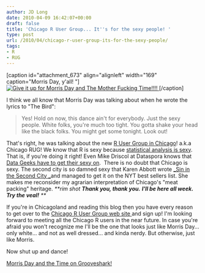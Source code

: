 ```yaml
---
author: JD Long
date: 2010-04-09 16:42:07+00:00
draft: false
title: 'Chicago R User Group... It''s for the sexy people! '
type: post
url: /2010/04/chicago-r-user-group-its-for-the-sexy-people/
tags:
- R
- RUG
---
```


[caption id="attachment_673" align="alignleft" width="169" caption="Morris Day, y'all! "][![Give it up for Morris Day and The Mother Fucking Time!!!!](https://www.cerebralmastication.com/wp-content/uploads/2010/04/Morris-Day-Article.jpg)
](https://www.cerebralmastication.com/wp-content/uploads/2010/04/Morris-Day-Article.jpg)[/caption]

I think we all know that Morris Day was talking about when he wrote the lyrics to "The Bird":


<blockquote>Yes! Hold on now, this dance ain't for everybody.
Just the sexy people.
White folks, you're much too tight.
You gotta shake your head like the black folks.
You might get some tonight.
Look out!</blockquote>


That's right, he was talking about the new [R User Group in Chicago](http://www.meetup.com/ChicagoRUG/)! a.k.a Chicago RUG! We know that R is sexy because [statistical analysis is sexy](https://www.cerebralmastication.com/2009/02/hal-varian-google%E2%80%99s-chief-economist-thinks-i-am-sexy/). That is, if you're doing it right! Even Mike Driscol at Dataspora knows that [Data Geeks have to get their sexy on](http://dataspora.com/blog/sexy-data-geeks/).  There is no doubt that Chicago is sexy. The second city is so damned sexy that Karen Abbott wrote [_Sin in the Second City _](http://www.amazon.com/gp/product/0812975995?ie=UTF8&tag=riskthou-20&linkCode=as2&camp=1789&creative=390957&creativeASIN=0812975995)and managed to get it on the NYT best sellers list. She makes me reconsider my agrarian interpretation of Chicago's "meat packing" heritage. _***rim shot* **_Thank you, thank you._** **_I'll be here all week. Try the veal!_**
**_

If you're in Chicagoland and reading this blog then you have every reason to get over to the [Chicago R User Group web site ](http://www.meetup.com/ChicagoRUG/)and sign up! I'm looking forward to meeting all the Chicago R users in the near future. In case you're afraid you won't recognize me I'll be the one that looks just like Morris Day... only white... and not as well dressed... and kinda nerdy. But otherwise, just like Morris.

Now shut up and dance!

[Morris Day and the Time on Grooveshark! ](http://listen.grooveshark.com/#/s/The+Bird/2G8yQK)
